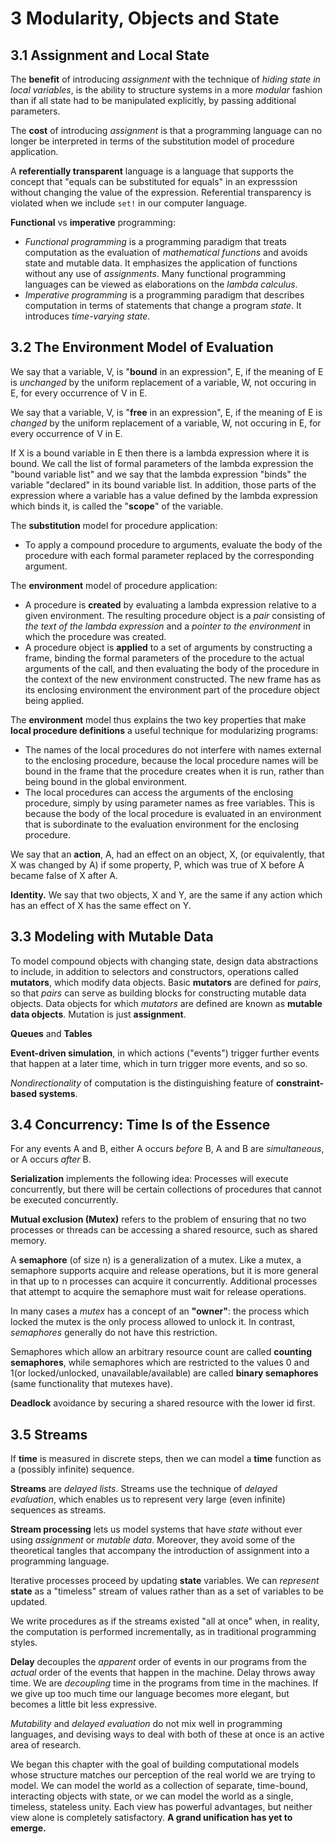 # 3 Modularity, Objects and State

## 3.1 Assignment and Local State

The **benefit** of introducing _assignment_ with the technique of _hiding state in local variables_, is the ability to structure systems in a more _modular_ fashion than if all state had to be manipulated explicitly, by passing additional parameters.

The **cost** of introducing _assignment_ is that a programming language can no longer be interpreted in terms of the substitution model of procedure application.

A **referentially transparent** language is a language that supports the concept that "equals can be substituted for equals" in an expresssion without changing the value of the expression. Referential transparency is violated when we include `set!` in our computer language.

**Functional** vs **imperative** programming:

* _Functional programming_ is a programming paradigm that treats computation as the evaluation of _mathematical functions_ and avoids state and mutable data. It emphasizes the application of functions without any use of _assignments_. Many functional programming languages can be viewed as elaborations on the _lambda calculus_.
* _Imperative programming_ is a programming paradigm that describes computation in terms of statements that change a program _state_. It introduces _time-varying state_.


## 3.2 The Environment Model of Evaluation

We say that a variable, V, is "**bound** in an expression", E, if the meaning of E is _unchanged_ by the uniform replacement of a variable, W, not occuring in E, for every occurrence of V in E.

We say that a variable, V, is "**free** in an expression", E, if the meaning of E is _changed_ by the uniform replacement of a variable, W, not occuring in E, for every occurrence of V in E.

If X is a bound variable in E then there is a lambda expression where it is bound. We call the list of formal parameters of the lambda expression the "bound variable list" and we say that the lambda expression "binds" the variable "declared" in its bound variable list. In addition, those parts of the expression where a variable has a value defined by the lambda expression which binds it, is called the "**scope**" of the variable.

The **substitution** model for procedure application:

* To apply a compound procedure to arguments, evaluate the body of the procedure with each formal parameter replaced by the corresponding argument.

The **environment** model of procedure application:

* A procedure is **created** by evaluating a lambda expression relative to a given environment. The resulting procedure object is a _pair_ consisting of _the text of the lambda expression_ and a _pointer to the environment_ in which the procedure was created.
* A procedure object is **applied** to a set of arguments by constructing a frame, binding the formal parameters of the procedure to the actual arguments of the call, and then evaluating the body of the procedure in the context of the new environment constructed. The new frame has as its enclosing environment the environment part of the procedure object being applied.

The **environment** model thus explains the two key properties that make **local procedure definitions** a useful technique for modularizing programs:

* The names of the local procedures do not interfere with names external to the enclosing procedure, because the local procedure names will be bound in the frame that the procedure creates when it is run, rather than being bound in the global environment.
* The local procedures can access the arguments of the enclosing procedure, simply by using parameter names as free variables. This is because the body of the local procedure is evaluated in an environment that is subordinate to the evaluation environment for the enclosing procedure.

We say that an **action**, A, had an effect on an object, X, (or equivalently, that X was changed by A) if some property, P, which was true of X before A became false of X after A.

**Identity.** We say that two objects, X and Y, are the same if any action which has an effect of X has the same effect on Y.


## 3.3 Modeling with Mutable Data

To model compound objects with changing state, design data abstractions to include, in addition to selectors and constructors, operations called **mutators**, which modify data objects. Basic **mutators** are defined for _pairs_, so that _pairs_ can serve as building blocks for constructing mutable data objects. Data objects for which _mutators_ are defined are known as **mutable data objects**. Mutation is just **assignment**.

**Queues** and **Tables**

**Event-driven simulation**, in which actions ("events") trigger further events that happen at a later time, which in turn trigger more events, and so so.

_Nondirectionality_ of computation is the distinguishing feature of **constraint-based systems**.


## 3.4 Concurrency: Time Is of the Essence

For any events A and B, either A occurs _before_ B, A and B are _simultaneous_, or A occurs _after_ B.

**Serialization** implements the following idea: Processes will execute concurrently, but there will be certain collections of procedures that cannot be executed concurrently.

**Mutual exclusion (Mutex)** refers to the problem of ensuring that no two processes or threads can be accessing a shared resource, such as shared memory.

A **semaphore** (of size n) is a generalization of a mutex. Like a mutex, a semaphore supports acquire and release operations, but it is more general in that up to n processes can acquire it concurrently. Additional processes that attempt to acquire the semaphore must wait for release operations.

In many cases a _mutex_ has a concept of an **"owner"**: the process which locked the mutex is the only process allowed to unlock it. In contrast, _semaphores_ generally do not have this restriction.

Semaphores which allow an arbitrary resource count are called **counting semaphores**, while semaphores which are restricted to the values 0 and 1(or locked/unlocked, unavailable/available) are called **binary semaphores** (same functionality that mutexes have).

**Deadlock** avoidance by securing a shared resource with the lower id first.


## 3.5 Streams


If **time** is measured in discrete steps, then we can model a **time** function as a (possibly infinite) sequence.

**Streams** are _delayed lists_. Streams use the technique of _delayed evaluation_, which enables us to represent very large (even infinite) sequences as streams.

**Stream processing** lets us model systems that have _state_ without ever using _assignment_ or _mutable data_. Moreover, they avoid some of the theoretical tangles that accompany the introduction of assignment into a programming language.

Iterative processes proceed by updating **state** variables. We can _represent_ **state** as a "timeless" stream of values rather than as a set of variables to be updated. 

We write procedures as if the streams existed "all at once" when, in reality, the computation is performed incrementally, as in traditional programming styles.

**Delay** decouples the _apparent_ order of events in our programs from the _actual_ order of the events that happen in the machine. Delay throws away time. We are _decoupling_ time in the programs from time in the machines. If we give up too much time our language becomes more elegant, but becomes a little bit less expressive.

_Mutability_ and _delayed evaluation_ do not mix well in programming languages, and devising ways to deal with both of these at once is an active area of research.

We began this chapter with the goal of building computational models whose structure matches our perception of the real world we are trying to model. We can model the world as a collection of separate, time-bound, interacting objects with state, or we can model the world as a single, timeless, stateless unity. Each view has powerful advantages, but neither view alone is completely satisfactory. **A grand unification has yet to emerge.**
